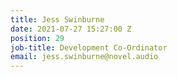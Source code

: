 ```yaml
---
title: Jess Swinburne
date: 2021-07-27 15:27:00 Z
position: 29
job-title: Development Co-Ordinator
email: jess.swinburne@novel.audio
---
```


